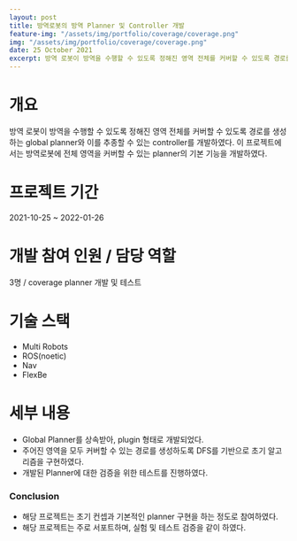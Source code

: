 ```yaml
---
layout: post
title: 방역로봇의 방역 Planner 및 Controller 개발
feature-img: "/assets/img/portfolio/coverage/coverage.png"
img: "/assets/img/portfolio/coverage/coverage.png"
date: 25 October 2021
excerpt: 방역 로봇이 방역을 수행할 수 있도록 정해진 영역 전체를 커버할 수 있도록 경로를 생성하는 global planner와 이를 추종할 수 있는 controller를 개발한다.
---
```


# 개요

방역 로봇이 방역을 수행할 수 있도록 정해진 영역 전체를 커버할 수 있도록 경로를 생성하는 global planner와 이를 추종할 수 있는 controller를 개발하였다. 이 프로젝트에서는 방역로봇에 전체 영역을 커버할 수 있는 planner의 기본 기능을 개발하였다.

# 프로젝트 기간

2021-10-25 ~ 2022-01-26

# 개발 참여 인원 / 담당 역할

3명 / coverage planner 개발 및 테스트

# 기술 스택

- Multi Robots
- ROS(noetic)
- Nav
- FlexBe

# 세부 내용

* Global Planner를 상속받아, plugin 형태로 개발되었다.
* 주어진 영역을 모두 커버할 수 있는 경로를 생성하도록 DFS를 기반으로 초기 알고리즘을 구현하였다.
* 개발된 Planner에 대한 검증을 위한 테스트를 진행하였다.

### Conclusion

* 해당 프로젝트는 초기 컨셉과 기본적인 planner 구현을 하는 정도로 참여하였다.
* 해당 프로젝트는 주로 서포트하며, 실험 및 테스트 검증을 같이 하였다.
